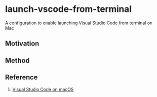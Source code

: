# launch-vscode-from-terminal
A configuration to enable launching Visual Studio Code from terminal on Mac

## Motivation

## Method

## Reference
1. [Visual Studio Code on macOS](https://code.visualstudio.com/docs/setup/mac#_alternative-manual-instructions)
